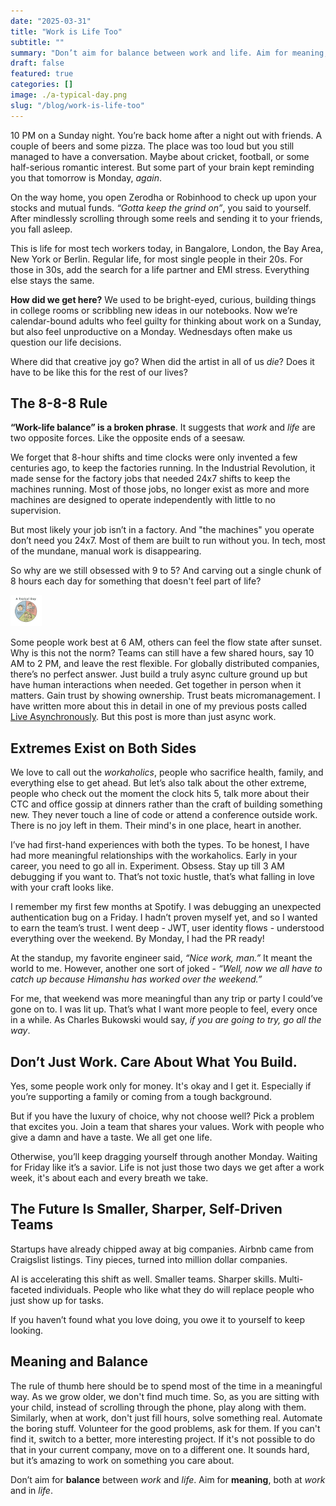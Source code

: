 ```yaml
---
date: "2025-03-31"
title: "Work is Life Too"
subtitle: ""
summary: "Don’t aim for balance between work and life. Aim for meaning, both at work and in life"
draft: false
featured: true
categories: []
image: ./a-typical-day.png
slug: "/blog/work-is-life-too"
---
```


10 PM on a Sunday night. You’re back home after a night out with friends. A couple of beers and some pizza. The place was too loud but you still managed to have a conversation. Maybe about cricket, football, or some half-serious romantic interest. But some part of your brain kept reminding you that tomorrow is Monday, _again_.

On the way home, you open Zerodha or Robinhood to check up upon your stocks and mutual funds. _“Gotta keep the grind on”_, you said to yourself. After mindlessly scrolling through some reels and sending it to your friends, you fall asleep.

This is life for most tech workers today, in Bangalore, London, the Bay Area, New York or Berlin. Regular life, for most single people in their 20s. For those in 30s, add the search for a life partner and EMI stress. Everything else stays the same.

**How did we get here?** We used to be bright-eyed, curious, building things in college rooms or scribbling new ideas in our notebooks. Now we’re calendar-bound adults who feel guilty for thinking about work on a Sunday, but also feel unproductive on a Monday. Wednesdays often make us question our life decisions.

Where did that creative joy go? When did the artist in all of us _die_? Does it have to be like this for the rest of our lives?

## The 8-8-8 Rule

**“Work-life balance” is a broken phrase**. It suggests that _work_ and _life_ are two opposite forces. Like the opposite ends of a seesaw.

We forget that 8-hour shifts and time clocks were only invented a few centuries ago, to keep the factories running. In the Industrial Revolution, it made sense for the factory jobs that needed 24x7 shifts to keep the machines running. Most of those jobs, no longer exist as more and more machines are designed to operate independently with little to no supervision.

But most likely your job isn’t in a factory. And "the machines" you operate don’t need you 24x7. Most of them are built to run without you. In tech, most of the mundane, manual work is disappearing.

So why are we still obsessed with 9 to 5? And carving out a single chunk of 8 hours each day for something that doesn't feel part of life?

<img src="./a-typical-day.png" style="max-width: 50%" width="50px" height="50px">

Some people work best at 6 AM, others can feel the flow state after sunset. Why is this not the norm? Teams can still have a few shared hours, say 10 AM to 2 PM, and leave the rest flexible. For globally distributed companies, there’s no perfect answer. Just build a truly async culture ground up but have human interactions when needed. Get together in person when it matters. Gain trust by showing ownership. Trust beats micromanagement. I have written more about this in detail in one of my previous posts called [Live Asynchronously](/blog/live-asynchronously). But this post is more than just async work.

## Extremes Exist on Both Sides

We love to call out the _workaholics_, people who sacrifice health, family, and everything else to get ahead. But let’s also talk about the other extreme, people who check out the moment the clock hits 5, talk more about their CTC and office gossip at dinners rather than the craft of building something new. They never touch a line of code or attend a conference outside work. There is no joy left in them. Their mind's in one place, heart in another.

I’ve had first-hand experiences with both the types. To be honest, I have had more meaningful relationships with the workaholics. Early in your career, you need to go all in. Experiment. Obsess. Stay up till 3 AM debugging if you want to. That’s not toxic hustle, that’s what falling in love with your craft looks like.

I remember my first few months at Spotify. I was debugging an unexpected authentication bug on a Friday. I hadn’t proven myself yet, and so I wanted to earn the team’s trust. I went deep - JWT, user identity flows - understood everything over the weekend. By Monday, I had the PR ready!

At the standup, my favorite engineer said, _“Nice work, man.”_ It meant the world to me. However, another one sort of joked - _“Well, now we all have to catch up because Himanshu has worked over the weekend.”_

For me, that weekend was more meaningful than any trip or party I could’ve gone on to. I was lit up. That’s what I want more people to feel, every once in a while. As Charles Bukowski would say, _if you are going to try, go all the way_.

## Don’t Just Work. Care About What You Build.

Yes, some people work only for money. It's okay and I get it. Especially if you’re supporting a family or coming from a tough background.

But if you have the luxury of choice, why not choose well? Pick a problem that excites you. Join a team that shares your values. Work with people who give a damn and have a taste. We all get one life.

Otherwise, you’ll keep dragging yourself through another Monday. Waiting for Friday like it’s a savior. Life is not just those two days we get after a work week, it's about each and every breath we take.

## The Future Is Smaller, Sharper, Self-Driven Teams

Startups have already chipped away at big companies. Airbnb came from Craigslist listings. Tiny pieces, turned into million dollar companies.

AI is accelerating this shift as well. Smaller teams. Sharper skills. Multi-faceted individuals. People who like what they do will replace people who just show up for tasks.

If you haven’t found what you love doing, you owe it to yourself to keep looking.

## Meaning and Balance

The rule of thumb here should be to spend most of the time in a meaningful way. As we grow older, we don't find much time. So, as you are sitting with your child, instead of scrolling through the phone, play along with them. Similarly, when at work, don't just fill hours, solve something real. Automate the boring stuff. Volunteer for the good problems, ask for them. If you can't find it, switch to a better, more interesting project. If it's not possible to do that in your current company, move on to a different one. It sounds hard, but it’s amazing to work on something you care about.

Don’t aim for **balance** between _work_ and _life_. Aim for **meaning**, both at _work_ and in _life_.
